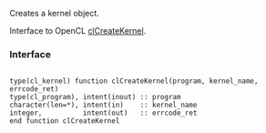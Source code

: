 Creates a kernel object.

Interface to OpenCL [clCreateKernel](http://www.khronos.org/registry/cl/sdk/1.1/docs/man/xhtml/clCreateKernel.html).

### Interface ###

```Fortran

type(cl_kernel) function clCreateKernel(program, kernel_name, errcode_ret)
type(cl_program), intent(inout) :: program
character(len=*), intent(in)    :: kernel_name
integer,          intent(out)   :: errcode_ret
end function clCreateKernel
```